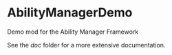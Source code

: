 # AbilityManagerDemo
Demo mod for the Ability Manager Framework

See the *doc* folder for a more extensive documentation.
